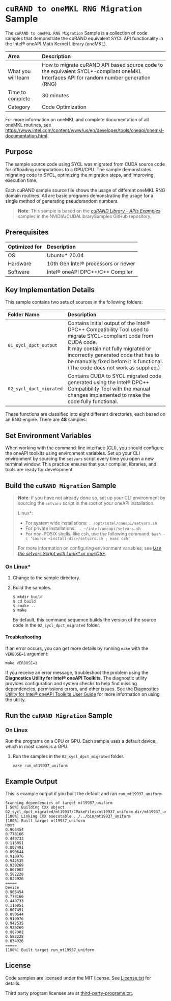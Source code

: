 # `cuRAND to oneMKL RNG Migration` Sample

The `cuRAND to oneMKL RNG Migration` Sample is a collection of code samples that demonstrate the cuRAND equivalent SYCL API functionality in the Intel® oneAPI Math Kernel Library (oneMKL). 

| Area                   | Description
|:---                    |:---
| What you will learn    | How to migrate cuRAND API based source code to the equivalent SYCL*-compliant oneMKL Interfaces API for random number generation (RNG)
| Time to complete       | 30 minutes
| Category               | Code Optimization

For more information on oneMKL and complete documentation of all oneMKL routines, see https://www.intel.com/content/www/us/en/developer/tools/oneapi/onemkl-documentation.html.

## Purpose

The sample source code using SYCL was migrated from CUDA source code for offloading computations to a GPU/CPU. The sample demonstrates migrating code to SYCL, optimizing the migration steps, and improving execution time.

Each cuRAND sample source file shows the usage of different oneMKL RNG domain routines. All are basic programs demonstrating the usage for a single method of generating pseudorandom numbers.

>**Note**: This sample is based on the [*cuRAND Library - APIs Examples*](https://github.com/NVIDIA/CUDALibrarySamples/tree/master/cuRAND) samples in the NVIDIA/CUDALibrarySamples GitHub repository.

## Prerequisites

| Optimized for         | Description
|:---                   |:---
| OS                    | Ubuntu* 20.04
| Hardware              | 10th Gen Intel® processors or newer
| Software              | Intel® oneAPI DPC++/C++ Compiler

## Key Implementation Details

This sample contains two sets of sources in the following folders:

| Folder Name             | Description
|:---                     |:---
| `01_sycl_dpct_output`   | Contains initial output of the Intel® DPC++ Compatibility Tool used to migrate SYCL-compliant code from CUDA code. <br> It may contain not fully migrated or incorrectly generated code that has to be manually fixed before it is functional. (The code does not work as supplied.)
| `02_sycl_dpct_migrated` | Contains CUDA to SYCL migrated code generated using the Intel® DPC++ Compatibility Tool with the manual changes implemented to make the code fully functional.

These functions are classified into eight different directories, each based on an RNG engine. There are **48** samples:

## Set Environment Variables

When working with the command-line interface (CLI), you should configure the oneAPI toolkits using environment variables. Set up your CLI environment by sourcing the `setvars` script every time you open a new terminal window. This practice ensures that your compiler, libraries, and tools are ready for development.

## Build the `cuRAND Migration` Sample

> **Note**: If you have not already done so, set up your CLI
> environment by sourcing  the `setvars` script in the root of your oneAPI installation.
>
> Linux*:
> - For system wide installations: `. /opt/intel/oneapi/setvars.sh`
> - For private installations: ` . ~/intel/oneapi/setvars.sh`
> - For non-POSIX shells, like csh, use the following command: `bash -c 'source <install-dir>/setvars.sh ; exec csh'`
>
> For more information on configuring environment variables, see *[Use the setvars Script with Linux* or macOS*](https://www.intel.com/content/www/us/en/develop/documentation/oneapi-programming-guide/top/oneapi-development-environment-setup/use-the-setvars-script-with-linux-or-macos.html)*.

### On Linux*

1. Change to the sample directory.
2. Build the samples.
   ```
   $ mkdir build
   $ cd build
   $ cmake ..
   $ make
   ```

   By default, this command sequence builds the version of the source code in the  `02_sycl_dpct_migrated` folder.

#### Troubleshooting

If an error occurs, you can get more details by running `make` with
the `VERBOSE=1` argument:
```
make VERBOSE=1
```
If you receive an error message, troubleshoot the problem using the **Diagnostics Utility for Intel® oneAPI Toolkits**. The diagnostic utility provides configuration and system checks to help find missing dependencies, permissions errors, and other issues. See the [Diagnostics Utility for Intel® oneAPI Toolkits User Guide](https://www.intel.com/content/www/us/en/develop/documentation/diagnostic-utility-user-guide/top.html) for more information on using the utility.


## Run the `cuRAND Migration` Sample

### On Linux

Run the programs on a CPU or GPU. Each sample uses a default device, which in most cases is a GPU.

1. Run the samples in the `02_sycl_dpct_migrated` folder.
   ```
   make run_mt19937_uniform
   ```

## Example Output

This is example output if you built the default and ran `run_mt19937_uniform`.

```
Scanning dependencies of target mt19937_uniform
[ 50%] Building CXX object 02_sycl_dpct_migrated/mt19937/CMakeFiles/mt19937_uniform.dir/mt19937_uniform.cpp.o
[100%] Linking CXX executable ../../bin/mt19937_uniform
[100%] Built target mt19937_uniform
Host
0.966454
0.778166
0.440733
0.116851
0.007491
0.090644
0.910976
0.942535
0.939269
0.807002
0.582228
0.034926
=====
Device
0.966454
0.778166
0.440733
0.116851
0.007491
0.090644
0.910976
0.942535
0.939269
0.807002
0.582228
0.034926
=====
[100%] Built target run_mt19937_uniform
```

## License

Code samples are licensed under the MIT license. See
[License.txt](https://github.com/oneapi-src/oneAPI-samples/blob/master/License.txt) for details.

Third party program licenses are at [third-party-programs.txt](https://github.com/oneapi-src/oneAPI-samples/blob/master/third-party-programs.txt).

